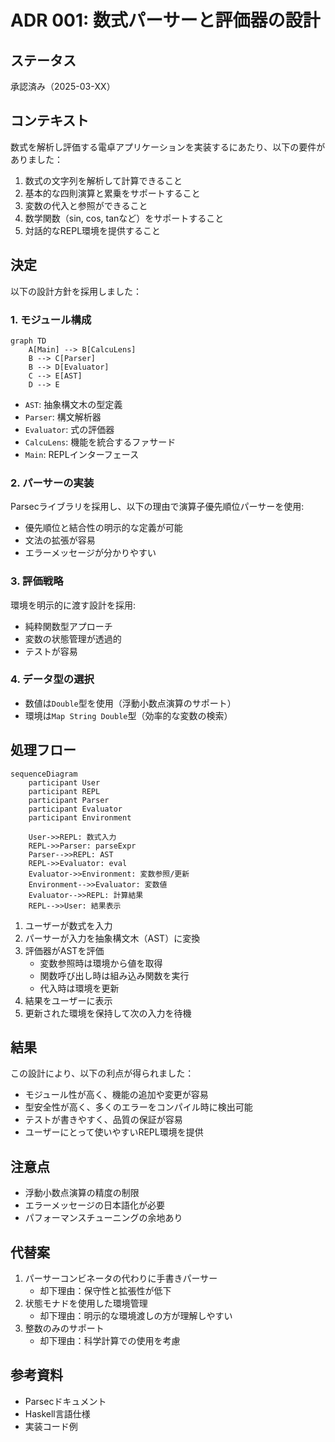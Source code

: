# ADR 001: 数式パーサーと評価器の設計

## ステータス

承認済み（2025-03-XX）

## コンテキスト

数式を解析し評価する電卓アプリケーションを実装するにあたり、以下の要件がありました：

1. 数式の文字列を解析して計算できること
2. 基本的な四則演算と累乗をサポートすること
3. 変数の代入と参照ができること
4. 数学関数（sin, cos, tanなど）をサポートすること
5. 対話的なREPL環境を提供すること

## 決定

以下の設計方針を採用しました：

### 1. モジュール構成

```mermaid
graph TD
    A[Main] --> B[CalcuLens]
    B --> C[Parser]
    B --> D[Evaluator]
    C --> E[AST]
    D --> E
```

- `AST`: 抽象構文木の型定義
- `Parser`: 構文解析器
- `Evaluator`: 式の評価器
- `CalcuLens`: 機能を統合するファサード
- `Main`: REPLインターフェース

### 2. パーサーの実装

Parsecライブラリを採用し、以下の理由で演算子優先順位パーサーを使用:

- 優先順位と結合性の明示的な定義が可能
- 文法の拡張が容易
- エラーメッセージが分かりやすい

### 3. 評価戦略

環境を明示的に渡す設計を採用:

- 純粋関数型アプローチ
- 変数の状態管理が透過的
- テストが容易

### 4. データ型の選択

- 数値は`Double`型を使用（浮動小数点演算のサポート）
- 環境は`Map String Double`型（効率的な変数の検索）

## 処理フロー

```mermaid
sequenceDiagram
    participant User
    participant REPL
    participant Parser
    participant Evaluator
    participant Environment

    User->>REPL: 数式入力
    REPL->>Parser: parseExpr
    Parser-->>REPL: AST
    REPL->>Evaluator: eval
    Evaluator->>Environment: 変数参照/更新
    Environment-->>Evaluator: 変数値
    Evaluator-->>REPL: 計算結果
    REPL-->>User: 結果表示
```

1. ユーザーが数式を入力
2. パーサーが入力を抽象構文木（AST）に変換
3. 評価器がASTを評価
   - 変数参照時は環境から値を取得
   - 関数呼び出し時は組み込み関数を実行
   - 代入時は環境を更新
4. 結果をユーザーに表示
5. 更新された環境を保持して次の入力を待機

## 結果

この設計により、以下の利点が得られました：

- モジュール性が高く、機能の追加や変更が容易
- 型安全性が高く、多くのエラーをコンパイル時に検出可能
- テストが書きやすく、品質の保証が容易
- ユーザーにとって使いやすいREPL環境を提供

## 注意点

- 浮動小数点演算の精度の制限
- エラーメッセージの日本語化が必要
- パフォーマンスチューニングの余地あり

## 代替案

1. パーサーコンビネータの代わりに手書きパーサー
   - 却下理由：保守性と拡張性が低下
2. 状態モナドを使用した環境管理
   - 却下理由：明示的な環境渡しの方が理解しやすい
3. 整数のみのサポート
   - 却下理由：科学計算での使用を考慮

## 参考資料

- Parsecドキュメント
- Haskell言語仕様
- 実装コード例
